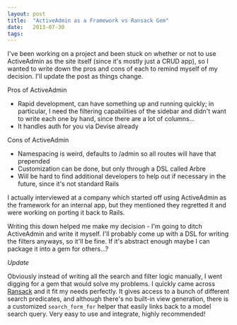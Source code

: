 ```yaml
---
layout: post
title:  "ActiveAdmin as a Framework vs Ransack Gem"
date:   2013-07-30
tags: 
---
```


I've been working on a project and been stuck on whether or not to use ActiveAdmin as the site itself (since it's mostly just a CRUD app), so I wanted to write down the pros and cons of each to remind myself of my decision. I'll update the post as things change.

Pros of ActiveAdmin

* Rapid development, can have something up and running quickly; in particular, I need the filtering capabilities of the sidebar and didn't want to write each one by hand, since there are a lot of columns...
* It handles auth for you via Devise already

Cons of ActiveAdmin

* Namespacing is weird, defaults to /admin so all routes will have that prepended
* Customization can be done, but only through a DSL called Arbre
* Will be hard to find additional developers to help out if necessary in the future, since it's not standard Rails

I actually interviewed at a company which started off using ActiveAdmin as the framework for an internal app, but they mentioned they regretted it and were working on porting it back to Rails.

Writing this down helped me make my decision - I'm going to ditch ActiveAdmin and write it myself. I'll probably come up with a DSL for writing the filters anyways, so it'll be fine. If it's abstract enough maybe I can package it into a gem for others...?

*Update*

Obviously instead of writing all the search and filter logic manually, I went digging for a gem that would solve my problems. I quickly came across [Ransack](https://github.com/ernie/ransack) and it fit my needs perfectly. It gives access to a bunch of different search predicates, and although there's no built-in view generation, there is a customized `search_form_for` helper that easily links back to a model search query. Very easy to use and integrate, highly recommended!
